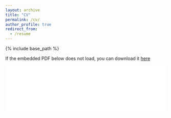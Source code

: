 ```yaml
---
layout: archive
title: "CV"
permalink: /cv/
author_profile: true
redirect_from:
  - /resume
---
```


{% include base_path %}

If the embedded PDF below does not load, you can download it [here](/files/mozer-cv-oct24.pdf)

<embed src="/files/mozer-cv-oct24.pdf" type="application/pdf" width="100%" />


